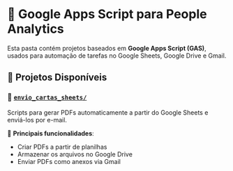 # 📂 Google Apps Script para People Analytics

Esta pasta contém projetos baseados em **Google Apps Script (GAS)**, usados para automação de tarefas no Google Sheets, Google Drive e Gmail.

## 📌 Projetos Disponíveis

### 📁 [`envio_cartas_sheets/`](envio_cartas_sheets/)
Scripts para gerar PDFs automaticamente a partir do Google Sheets e enviá-los por e-mail.  

🔹 **Principais funcionalidades**:
- Criar PDFs a partir de planilhas
- Armazenar os arquivos no Google Drive
- Enviar PDFs como anexos via Gmail  
